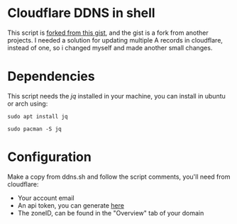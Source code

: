 # Cloudflare DDNS in shell
This script is [forked from this gist](https://gist.github.com/radiantly/3dbff163624ca3dd32ee8ecf225a7b02), and the gist is a fork from another projects. I needed a solution for updating multiple A records in cloudflare, instead of one, so i changed myself and made another small changes.

# Dependencies 
This script needs the *jq* installed in your machine, you can install in ubuntu or arch using:
```
sudo apt install jq

sudo pacman -S jq
```
# Configuration
Make a copy from ddns.sh and follow the script comments, you'll need from cloudflare: 
* Your account email
* An api token, you can generate [here](https://dash.cloudflare.com/profile/api-tokens)
* The zoneID, can be found in the "Overview" tab of your domain
